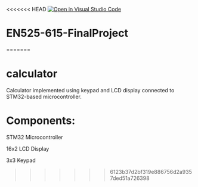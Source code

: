 <<<<<<< HEAD
[![Open in Visual Studio Code](https://classroom.github.com/assets/open-in-vscode-718a45dd9cf7e7f842a935f5ebbe5719a5e09af4491e668f4dbf3b35d5cca122.svg)](https://classroom.github.com/online_ide?assignment_repo_id=11579492&assignment_repo_type=AssignmentRepo)
# EN525-615-FinalProject
=======
# calculator
 Calculator implemented using keypad and LCD display connected to STM32-based microcontroller.

# Components:

 STM32 Microcontroller
 
 16x2 LCD Display
 
 3x3 Keypad
>>>>>>> 6123b37d2bf319e886756d2a9357ded51a726398
